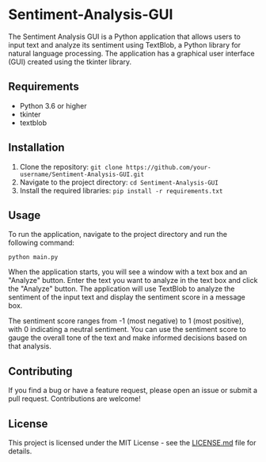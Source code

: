 # Sentiment-Analysis-GUI

The Sentiment Analysis GUI is a Python application that allows users to input text and analyze its sentiment using TextBlob, a Python library for natural language processing. The application has a graphical user interface (GUI) created using the tkinter library.

## Requirements

* Python 3.6 or higher
* tkinter
* textblob

## Installation

1. Clone the repository: `git clone https://github.com/your-username/Sentiment-Analysis-GUI.git`
2. Navigate to the project directory: `cd Sentiment-Analysis-GUI`
3. Install the required libraries: `pip install -r requirements.txt`

## Usage

To run the application, navigate to the project directory and run the following command:

```
python main.py
```

When the application starts, you will see a window with a text box and an "Analyze" button. Enter the text you want to analyze in the text box and click the "Analyze" button. The application will use TextBlob to analyze the sentiment of the input text and display the sentiment score in a message box.

The sentiment score ranges from -1 (most negative) to 1 (most positive), with 0 indicating a neutral sentiment. You can use the sentiment score to gauge the overall tone of the text and make informed decisions based on that analysis.

## Contributing

If you find a bug or have a feature request, please open an issue or submit a pull request. Contributions are welcome!

## License

This project is licensed under the MIT License - see the [LICENSE.md](LICENSE.md) file for details.
